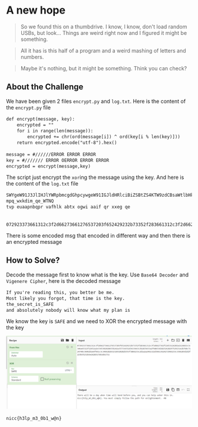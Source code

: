 # A new hope
> So we found this on a thumbdrive. I know, I know, don't load random USBs, but look... Things are weird right now and I figured it might be something.

> All it has is this half of a program and a weird mashing of letters and numbers.

> Maybe it's nothing, but it might be something. Think you can check?

## About the Challenge
We have been given 2 files `encrypt.py` and `log.txt`. Here is the content of the `encrypt.py` file
```
def encrypt(message, key):
    encrypted = ""
    for i in range(len(message)):
        encrypted += chr(ord(message[i]) ^ ord(key[i % len(key)]))
    return encrypted.encode("utf-8").hex()

message = #//////ERROR ERROR ERROR
key = #/////// ERROR OERROR ERROR ERROR
encrypted = encrypt(message,key)
```
The script just encrypt the `xor`ing the message using the key. And here is the content of the `log.txt` file
```
SWYgeW91J3JlIHJlYWRpbmcgdGhpcywgeW91IGJldHRlciBiZSBtZS4KTW9zdCBsaWtlbHkgeW91IGZvcmdvdCwgdGhhdCB0aW1lIGlzIHRoZSBrZXkuCg==
mpq_wxkdim_qe_WTNQ
tvp euaapnbqpr vafhlk abtx ogwi aaif qr xxeg qe


072923373661312c3f2d66273661276537203f652429232b73352f283661312c3f2d6627362f22653124202a2124663c3c346a65322f22652a2e3365302028653b242a357334352d363366313b2835653a2f68653d28252628297529231e2b760c7124740c36062b2e6f661c3c3466282632326520282b353f3866233c2d2a2a2461322d36613624272966233c3366203d2d2f223b35232b3e2428317d616b1711
```
There is some encoded msg that encoded in different way and then there is an encrypted message

## How to Solve?
Decode the message first to know what is the key. Use `Base64 Decoder` and `Vigenere Cipher`, here is the decoded message
```
If you're reading this, you better be me.
Most likely you forgot, that time is the key.
the_secret_is_SAFE
and absolutely nobody will know what my plan is
```

We know the key is `SAFE` and we need to XOR the encrypted message with the key

![flag](images/flag.png)

```
nicc{h3lp_m3_0b1_w@n}
```